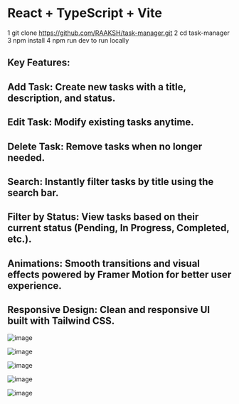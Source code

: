 # React + TypeScript + Vite

1 git clone https://github.com/RAAKSH/task-manager.git
2 cd task-manager
3 npm install
4 npm run dev to run locally 



## Key Features:
## Add Task: Create new tasks with a title, description, and status.

 ##  Edit Task: Modify existing tasks anytime.

##  Delete Task: Remove tasks when no longer needed.

##  Search: Instantly filter tasks by title using the search bar.

## Filter by Status: View tasks based on their current status (Pending, In Progress, Completed, etc.).

##  Animations: Smooth transitions and visual effects powered by Framer Motion for better user experience.

## Responsive Design: Clean and responsive UI built with Tailwind CSS.

![image](https://github.com/user-attachments/assets/c9b5652f-a46f-4aac-9a51-82dd3cb1ae54)


![image](https://github.com/user-attachments/assets/acc7c61d-9463-4220-ba35-dc02a1f5908d)


![image](https://github.com/user-attachments/assets/fb23ba2a-e61c-4920-94ce-4757047879b6)


![image](https://github.com/user-attachments/assets/7d5f9ece-5641-4f4d-91f6-391e7f14acf2)



![image](https://github.com/user-attachments/assets/22242845-81a1-4c84-bf96-2d7bf5f1c77a)






